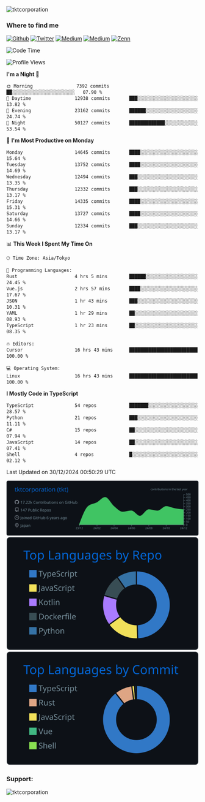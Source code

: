 <p align="left"> <img src="https://komarev.com/ghpvc/?username=tktcorporation&label=Profile%20views&color=0e75b6&style=flat" alt="tktcorporation" /> </p>

<h3>Where to find me</h3>
<p>
<a href="https://github.com/tktcorporation" target="_blank"><img alt="Github" src="https://img.shields.io/badge/GitHub-%2312100E.svg?&style=for-the-badge&logo=Github&logoColor=white" /></a>
<a href="https://twitter.com/tktcorporation" target="_blank"><img alt="Twitter" src="https://img.shields.io/badge/twitter-%231DA1F2.svg?&style=for-the-badge&logo=twitter&logoColor=white" /></a>
<a href="https://www.linkedin.com/in/tktcorporation" target="_blank"><img alt="Medium" src="https://img.shields.io/badge/linkdin-0a66c2.svg?&style=for-the-badge&logo=linkedin&logoColor=white" /></a>
<a href="https://qiita.com/tktcorporation" target="_blank"><img alt="Medium" src="https://img.shields.io/badge/qiita-55C500.svg?&style=for-the-badge&logo=qiita&logoColor=white" /></a>
<a href="https://zenn.dev/tktcorporation" target="_blank"><img alt="Zenn" src="https://img.shields.io/badge/Zenn-3EA8FF.svg?&style=for-the-badge&logo=Zenn&logoColor=white" /></a>
</p>
  
<!--START_SECTION:waka-->
![Code Time](http://img.shields.io/badge/Code%20Time-1%2C967%20hrs%2022%20mins-blue)

![Profile Views](http://img.shields.io/badge/Profile%20Views-0-blue)

**I'm a Night 🦉** 

```text
🌞 Morning                7392 commits        ██░░░░░░░░░░░░░░░░░░░░░░░   07.90 % 
🌆 Daytime                12938 commits       ███░░░░░░░░░░░░░░░░░░░░░░   13.82 % 
🌃 Evening                23162 commits       ██████░░░░░░░░░░░░░░░░░░░   24.74 % 
🌙 Night                  50127 commits       █████████████░░░░░░░░░░░░   53.54 % 
```
📅 **I'm Most Productive on Monday** 

```text
Monday                   14645 commits       ████░░░░░░░░░░░░░░░░░░░░░   15.64 % 
Tuesday                  13752 commits       ████░░░░░░░░░░░░░░░░░░░░░   14.69 % 
Wednesday                12494 commits       ███░░░░░░░░░░░░░░░░░░░░░░   13.35 % 
Thursday                 12332 commits       ███░░░░░░░░░░░░░░░░░░░░░░   13.17 % 
Friday                   14335 commits       ████░░░░░░░░░░░░░░░░░░░░░   15.31 % 
Saturday                 13727 commits       ████░░░░░░░░░░░░░░░░░░░░░   14.66 % 
Sunday                   12334 commits       ███░░░░░░░░░░░░░░░░░░░░░░   13.17 % 
```


📊 **This Week I Spent My Time On** 

```text
🕑︎ Time Zone: Asia/Tokyo

💬 Programming Languages: 
Rust                     4 hrs 5 mins        ██████░░░░░░░░░░░░░░░░░░░   24.45 % 
Vue.js                   2 hrs 57 mins       ████░░░░░░░░░░░░░░░░░░░░░   17.67 % 
JSON                     1 hr 43 mins        ███░░░░░░░░░░░░░░░░░░░░░░   10.31 % 
YAML                     1 hr 29 mins        ██░░░░░░░░░░░░░░░░░░░░░░░   08.93 % 
TypeScript               1 hr 23 mins        ██░░░░░░░░░░░░░░░░░░░░░░░   08.35 % 

🔥 Editors: 
Cursor                   16 hrs 43 mins      █████████████████████████   100.00 % 

💻 Operating System: 
Linux                    16 hrs 43 mins      █████████████████████████   100.00 % 
```

**I Mostly Code in TypeScript** 

```text
TypeScript               54 repos            ███████░░░░░░░░░░░░░░░░░░   28.57 % 
Python                   21 repos            ███░░░░░░░░░░░░░░░░░░░░░░   11.11 % 
C#                       15 repos            ██░░░░░░░░░░░░░░░░░░░░░░░   07.94 % 
JavaScript               14 repos            ██░░░░░░░░░░░░░░░░░░░░░░░   07.41 % 
Shell                    4 repos             █░░░░░░░░░░░░░░░░░░░░░░░░   02.12 % 
```




 Last Updated on 30/12/2024 00:50:29 UTC
<!--END_SECTION:waka-->

[![](https://raw.githubusercontent.com/tktcorporation/tktcorporation/master/profile-summary-card-output/github_dark/0-profile-details.svg)](https://github.com/vn7n24fzkq/github-profile-summary-cards)
[![](https://raw.githubusercontent.com/tktcorporation/tktcorporation/master/profile-summary-card-output/github_dark/1-repos-per-language.svg)](https://github.com/vn7n24fzkq/github-profile-summary-cards) [![](https://raw.githubusercontent.com/tktcorporation/tktcorporation/master/profile-summary-card-output/github_dark/2-most-commit-language.svg)](https://github.com/vn7n24fzkq/github-profile-summary-cards)

<h3 align="left">Support:</h3>
<p><a href="https://www.buymeacoffee.com/tktcorporation"> <img align="left" src="https://cdn.buymeacoffee.com/buttons/v2/default-yellow.png" height="50" width="210" alt="tktcorporation" /></a></p><br><br>
